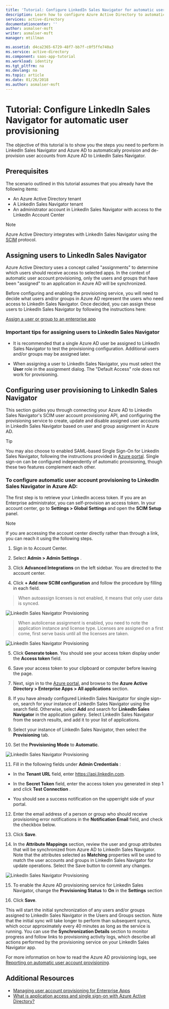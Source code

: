```yaml
---
title: 'Tutorial: Configure LinkedIn Sales Navigator for automatic user provisioning with Azure Active Directory | Microsoft Docs'
description: Learn how to configure Azure Active Directory to automatically provision and de-provision user accounts to LinkedIn Sales Navigator.
services: active-directory
documentationcenter: ''
author: asmalser-msft
writer: asmalser-msft
manager: mtillman

ms.assetid: d4ca2365-6729-48f7-bb7f-c0f5ffe740a3
ms.service: active-directory
ms.component: saas-app-tutorial
ms.workload: identity
ms.tgt_pltfrm: na
ms.devlang: na
ms.topic: article
ms.date: 01/26/2018
ms.author: asmalser-msft
---
```


# Tutorial: Configure LinkedIn Sales Navigator for automatic user provisioning


The objective of this tutorial is to show you the steps you need to perform in LinkedIn Sales Navigator and Azure AD to automatically provision and de-provision user accounts from Azure AD to LinkedIn Sales Navigator. 

## Prerequisites

The scenario outlined in this tutorial assumes that you already have the following items:

*   An Azure Active Directory tenant
*   A LinkedIn Sales Navigator tenant 
*   An administrator account in LinkedIn Sales Navigator with access to the LinkedIn Account Center

> [!NOTE]
> Azure Active Directory integrates with LinkedIn Sales Navigator using the [SCIM](http://www.simplecloud.info/) protocol.

## Assigning users to LinkedIn Sales Navigator

Azure Active Directory uses a concept called "assignments" to determine which users should receive access to selected apps. In the context of automatic user account provisioning, only the users and groups that have been "assigned" to an application in Azure AD will be synchronized. 

Before configuring and enabling the provisioning service, you will need to decide what users and/or groups in Azure AD represent the users who need access to LinkedIn Sales Navigator. Once decided, you can assign these users to LinkedIn Sales Navigator by following the instructions here:

[Assign a user or group to an enterprise app](../manage-apps/assign-user-or-group-access-portal.md)

### Important tips for assigning users to LinkedIn Sales Navigator

*	It is recommended that a single Azure AD user be assigned to LinkedIn Sales Navigator to test the provisioning configuration. Additional users and/or groups may be assigned later.

*	When assigning a user to LinkedIn Sales Navigator, you must select the **User** role in the assignment dialog. The "Default Access" role does not work for provisioning.


## Configuring user provisioning to LinkedIn Sales Navigator

This section guides you through connecting your Azure AD to LinkedIn Sales Navigator's SCIM user account provisioning API, and configuring the provisioning service to create, update and disable assigned user accounts in LinkedIn Sales Navigator based on user and group assignment in Azure AD.

> [!TIP]
> You may also choose to enabled SAML-based Single Sign-On for LinkedIn Sales Navigator, following the instructions provided in [Azure portal](https://portal.azure.com). Single sign-on can be configured independently of automatic provisioning, though these two features complement each other.


### To configure automatic user account provisioning to LinkedIn Sales Navigator in Azure AD:


The first step is to retrieve your LinkedIn access token. If you are an Enterprise administrator, you can self-provision an
    access token. In your account center, go to **Settings &gt; Global Settings** and open the **SCIM Setup** panel.

> [!NOTE]
> If you are accessing the account center directly rather than through a link, you can reach it using the following steps.

1)  Sign in to Account Center.

2)  Select **Admin &gt; Admin Settings** .

3)  Click **Advanced Integrations** on the left sidebar. You are
    directed to the account center.

4)  Click **+ Add new SCIM configuration** and follow the procedure by
    filling in each field.

> When auto­assign licenses is not enabled, it means that only user
> data is synced.

![LinkedIn Sales Navigator Provisioning](./media/linkedinsalesnavigator-provisioning-tutorial/linkedin_1.PNG)

> When auto­license assignment is enabled, you need to note the
> application instance and license type. Licenses are assigned on a
> first come, first serve basis until all the licenses are taken.

![LinkedIn Sales Navigator Provisioning](./media/linkedinsalesnavigator-provisioning-tutorial/linkedin_2.PNG)

5)  Click **Generate token**. You should see your access token display
    under the **Access token** field.

6)  Save your access token to your clipboard or computer before leaving
    the page.

7) Next, sign in to the [Azure portal](https://portal.azure.com), and browse to the **Azure Active Directory > Enterprise Apps > All applications**  section.

8) If you have already configured LinkedIn Sales Navigator for single sign-on, search for your instance of LinkedIn Sales Navigator using the search field. Otherwise, select **Add** and search for **LinkedIn Sales Navigator** in the application gallery. Select LinkedIn Sales Navigator from the search results, and add it to your list of applications.

9)	Select your instance of LinkedIn Sales Navigator, then select the **Provisioning** tab.

10)	Set the **Provisioning Mode** to **Automatic**.

![LinkedIn Sales Navigator Provisioning](./media/linkedinsalesnavigator-provisioning-tutorial/linkedin_3.PNG)

11)  Fill in the following fields under **Admin Credentials** :

* In the **Tenant URL** field, enter https://api.linkedin.com.

* In the **Secret Token** field, enter the access token you generated in step 1 and click **Test Connection** .

* You should see a success notification on the upper­right side of
    your portal.

12) Enter the email address of a person or group who should receive provisioning error notifications in the **Notification Email** field, and check the checkbox below.

13) Click **Save**. 

14) In the **Attribute Mappings** section, review the user and group attributes that will be synchronized from Azure AD to LinkedIn Sales Navigator. Note that the attributes selected as **Matching** properties will be used to match the user accounts and groups in LinkedIn Sales Navigator for update operations. Select the Save button to commit any changes.

![LinkedIn Sales Navigator Provisioning](./media/linkedinsalesnavigator-provisioning-tutorial/linkedin_4.PNG)

15) To enable the Azure AD provisioning service for LinkedIn Sales Navigator, change the **Provisioning Status** to **On** in the **Settings** section

16) Click **Save**. 

This will start the initial synchronization of any users and/or groups assigned to LinkedIn Sales Navigator in the Users and Groups section. Note that the initial sync will take longer to perform than subsequent syncs, which occur approximately every 40 minutes as long as the service is running. You can use the **Synchronization Details** section to monitor progress and follow links to provisioning activity logs, which describe all actions performed by the provisioning service on your LinkedIn Sales Navigator app.

For more information on how to read the Azure AD provisioning logs, see [Reporting on automatic user account provisioning](../active-directory-saas-provisioning-reporting.md).


## Additional Resources

* [Managing user account provisioning for Enterprise Apps](../manage-apps/configure-automatic-user-provisioning-portal.md)
* [What is application access and single sign-on with Azure Active Directory?](../manage-apps/what-is-single-sign-on.md)
